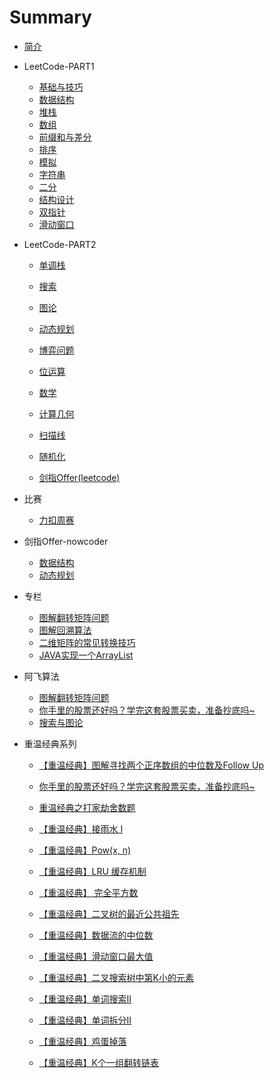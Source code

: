 # Summary

* [简介](README.md)

* LeetCode-PART1

  * [基础与技巧](/docs/leetcode/classify/basic_skill.md)
  * [数据结构](/docs/leetcode/classify/data_structure.md)
  * [堆栈](/docs/leetcode/classify/heap_stack.md)
  * [数组](/docs/leetcode/classify/array.md)
  * [前缀和与差分](/docs/leetcode/classify/prefix_sum.md)
  * [排序](/docs/leetcode/classify/sorting.md)
  * [模拟](/docs/leetcode/classify/simulation.md)
  * [字符串](/docs/leetcode/classify/string.md)
  * [二分](/docs/leetcode/classify/binary_search.md)
  * [结构设计](/docs/leetcode/classify/structure_design.md)
  * [双指针](/docs/leetcode/classify/two_pointers.md)
  * [滑动窗口](/docs/leetcode/classify/sliding_window.md)

* LeetCode-PART2
  
  * [单调栈](/docs/leetcode/classify/monotonic_stack.md)
  * [搜索](/docs/leetcode/classify/search.md)
  * [图论](/docs/leetcode/classify/graph.md)
  * [动态规划](/docs/leetcode/classify/dynamic_programing.md)
  * [博弈问题](/docs/leetcode/classify/game_problem.md)
  * [位运算](/docs/leetcode/classify/bit.md)
  * [数学](/docs/leetcode/classify/math.md)
  * [计算几何](/docs/leetcode/classify/computational_geometry.md)
  
  * [扫描线](/docs/leetcode/classify/sweep_line.md)
  * [随机化](/docs/leetcode/classify/randomization.md)
  
  * [剑指Offer(leetcode)](/docs/leetcode/swordoffer/swordoffer.md)
  
* 比赛

  * [力扣周赛](/docs/contest/leetcode_weekly.md)

* 剑指Offer-nowcoder
  * [数据结构](/docs/swordoffer/structure.md)
  * [动态规划](/docs/swordoffer/dynamic_programing.md)

* 专栏

  * [图解翻转矩阵问题](/docs/articles/data_structures/matrix/图解翻转矩阵问题.md)
  * [图解回溯算法](/docs/articles/algorithm/backtracing/图解回溯算法.md)
  * [二维矩阵的常见转换技巧](/docs/articles/data_structures/matrix/二维矩阵的常见转换技巧.md)
  * [JAVA实现一个ArrayList](/docs/articles/data_structures/list/JAVA实现一个ArrayList.md)

* 阿飞算法

  * [图解翻转矩阵问题](https://mp.weixin.qq.com/s?__biz=MzIyMjczODEyMQ==&mid=2247484998&idx=1&sn=a9fbb88c41ef38182adf0e918c0b3159&chksm=e829a5e0df5e2cf639d027ce83077f7a4a3c24cac5ad4711067b0bdbb0d0d1326cb41b819c22#rd)

  - [你手里的股票还好吗？学完这套股票买卖，准备抄底吗~](https://mp.weixin.qq.com/s?__biz=MzIyMjczODEyMQ==&mid=2247484963&idx=1&sn=cd8ab109b3b6473d0aafce63faa9c434&chksm=e829a585df5e2c93d060e24784f25a62124dac43a2e484312a73f5911186b5164a55ebbef5c8#rd)
  - [搜索与图论](https://blog.csdn.net/wat1r/article/details/113528460)

* 重温经典系列

  * [【重温经典】图解寻找两个正序数组的中位数及Follow Up](https://mp.weixin.qq.com/s?__biz=MzIyMjczODEyMQ==&amp;mid=2247485025&amp;idx=1&amp;sn=b8015ebc994a0980e9c6be3cddfa14ac&amp;chksm=e829a5c7df5e2cd16ca6b289b0e3364b95eb9eb49dbf30dfa30594342ef26d4be8ca41b3e9e1&token=1049030446&lang=zh_CN#rd)
  * [你手里的股票还好吗？学完这套股票买卖，准备抄底吗~](https://mp.weixin.qq.com/s?__biz=MzIyMjczODEyMQ==&mid=2247484963&idx=1&sn=cd8ab109b3b6473d0aafce63faa9c434&chksm=e829a585df5e2c93d060e24784f25a62124dac43a2e484312a73f5911186b5164a55ebbef5c8&token=1049030446&lang=zh_CN#rd)

  * [重温经典之打家劫舍数题](https://mp.weixin.qq.com/s?__biz=MzIyMjczODEyMQ==&mid=2247484946&idx=1&sn=85711584d097ebebeb2723d3e2d4b0de&chksm=e829a5b4df5e2ca23acb5569985a37066fb056bd0948397793f0c3f3cfbae6ca94ad81599c02#rd)
  * [【重温经典】接雨水 I](https://mp.weixin.qq.com/s?__biz=MzIyMjczODEyMQ==&mid=2247484855&idx=1&sn=3818d5760f4512eca99cd82a3233eaa4&chksm=e829a611df5e2f0772fe8df1d285796eda32c14a55feec0d970644da8b34c8ec609bd0e74340#rd)
  * [【重温经典】Pow(x, n)](https://mp.weixin.qq.com/s?__biz=MzIyMjczODEyMQ==&mid=2247484817&idx=1&sn=3761e4097ce812219f2be441248dca80&chksm=e829a637df5e2f21009df78c53c1c872ab85cc30cd06e8f87e1fab1007009cf1c3985bb273f1#rd)
  * [【重温经典】LRU 缓存机制](https://mp.weixin.qq.com/s?__biz=MzIyMjczODEyMQ==&mid=2247484736&idx=1&sn=ff5e6cf657c9ca73d3e36fbfe9a1c378&chksm=e829a6e6df5e2ff038c305f17fb53c97c0c1c9887ed99e4eced8cbc1843bb69b7ed5d9c3e377#rd)
  * [【重温经典】 完全平方数](https://mp.weixin.qq.com/s?__biz=MzIyMjczODEyMQ==&mid=2247484696&idx=1&sn=11f03d4edde5bdc347c346e7fcfdb680&chksm=e829a6bedf5e2fa8b08537ea6edbed54523e3c22ea13687ac91f82d75c3c45251fe892b40304&token=1049030446&lang=zh_CN#rd)
  * [【重温经典】二叉树的最近公共祖先](https://mp.weixin.qq.com/s?__biz=MzIyMjczODEyMQ==&mid=2247484681&idx=1&sn=310103d92c60923bb48493714333857b&chksm=e829a6afdf5e2fb9633fa32cbd7e154bf03152f70d3542806fe92569a49d2d8c4e18bf00532f&token=1049030446&lang=zh_CN#rd)
  * [【重温经典】数据流的中位数](https://mp.weixin.qq.com/s?__biz=MzIyMjczODEyMQ==&mid=2247484665&idx=1&sn=841fde0a4ec32f3c9a6e71abe87c44ad&chksm=e829a75fdf5e2e49bbfb9a012fa9afd1baa0393eddf4002f6d1ec06d4c2308f251436ab2db10&token=1049030446&lang=zh_CN#rd)
  * [【重温经典】滑动窗口最大值](https://mp.weixin.qq.com/s?__biz=MzIyMjczODEyMQ==&mid=2247484641&idx=1&sn=16f1d1838171e93153245b64e2db0b08&chksm=e829a747df5e2e51bd9a0f792ba6a8e81f22d3a23b161d0c0fd78fc8e5c40b389984bd199732&token=1049030446&lang=zh_CN#rd)
  * [【重温经典】二叉搜索树中第K小的元素](https://mp.weixin.qq.com/s?__biz=MzIyMjczODEyMQ==&mid=2247484631&idx=1&sn=e722d187f7840386ffe9f3633882e959&chksm=e829a771df5e2e67131df305cde490287216641288518f308a941767d8fe6735f4833c86eb8c&token=1049030446&lang=zh_CN#rd)
  * [【重温经典】单词搜索II](https://mp.weixin.qq.com/s?__biz=MzIyMjczODEyMQ==&mid=2247484621&idx=1&sn=fdad90202cdb02cf68ba8f47fd35c737&chksm=e829a76bdf5e2e7da8f8f4480f2c06c8cc736f29514dde34a10823bccf6fbcdb7619baf7acb4&token=1049030446&lang=zh_CN#rd)
  * [【重温经典】单词拆分II](https://mp.weixin.qq.com/s?__biz=MzIyMjczODEyMQ==&mid=2247484615&idx=1&sn=5159d5b4740d03dad18c73ebc892c509&chksm=e829a761df5e2e777e8ed651bd8b91fcc3046c80ad2bf566c2db005a19e741cc8f7a864b40c3&token=1049030446&lang=zh_CN#rd)
  * [【重温经典】鸡蛋掉落](https://mp.weixin.qq.com/s?__biz=MzIyMjczODEyMQ==&mid=2247484609&idx=1&sn=e9f81ce64ad96a100b8b75ea1ff825cb&chksm=e829a767df5e2e71b57ea042236546d935362624e984ad55db2c2dc651470bf93088face5661&token=1049030446&lang=zh_CN#rd)
  * [【重温经典】K个一组翻转链表](https://mp.weixin.qq.com/s?__biz=MzIyMjczODEyMQ==&mid=2247484559&idx=1&sn=043bf3349721f21ac2667c3153381e41&chksm=e829a729df5e2e3f27c71f555f2a0b173c1253a3b025af89f486ca79458a2b1ce6b0220d41c5&token=1049030446&lang=zh_CN#rd)
